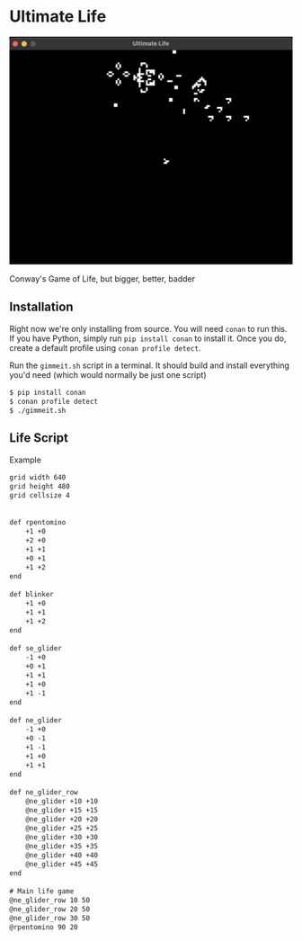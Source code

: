 Ultimate Life
=================================================================================

![Main Image](main.png)

Conway's Game of Life, but bigger, better, badder

Installation
---------------------------------------------------------------------------------

Right now we're only installing from source. You will need `conan` to run this.
If you have Python, simply run `pip install conan` to install it. Once you do,
create a default profile using `conan profile detect`.

Run the `gimmeit.sh` script in a terminal. It should build and install everything
you'd need (which would normally be just one script)

    $ pip install conan
    $ conan profile detect
    $ ./gimmeit.sh

Life Script
---------------------------------------------------------------------------------

Example

    grid width 640
    grid height 480
    grid cellsize 4


    def rpentomino
        +1 +0
        +2 +0
        +1 +1
        +0 +1
        +1 +2
    end

    def blinker
        +1 +0
        +1 +1
        +1 +2
    end

    def se_glider
        -1 +0
        +0 +1
        +1 +1
        +1 +0
        +1 -1
    end

    def ne_glider
        -1 +0
        +0 -1
        +1 -1
        +1 +0
        +1 +1
    end

    def ne_glider_row
        @ne_glider +10 +10
        @ne_glider +15 +15
        @ne_glider +20 +20
        @ne_glider +25 +25
        @ne_glider +30 +30
        @ne_glider +35 +35
        @ne_glider +40 +40
        @ne_glider +45 +45
    end

    # Main life game
    @ne_glider_row 10 50
    @ne_glider_row 20 50
    @ne_glider_row 30 50
    @rpentomino 90 20
